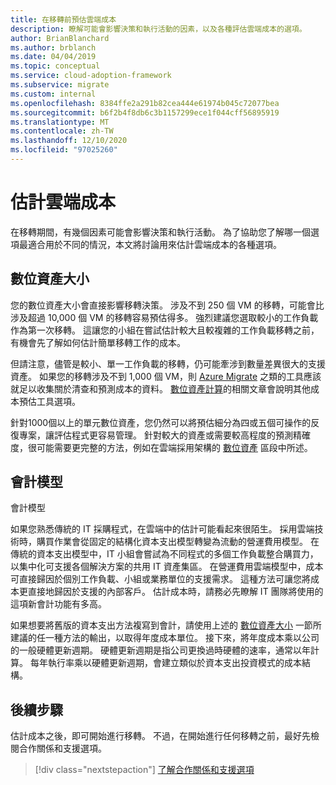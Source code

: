 ```yaml
---
title: 在移轉前預估雲端成本
description: 瞭解可能會影響決策和執行活動的因素，以及各種評估雲端成本的選項。
author: BrianBlanchard
ms.author: brblanch
ms.date: 04/04/2019
ms.topic: conceptual
ms.service: cloud-adoption-framework
ms.subservice: migrate
ms.custom: internal
ms.openlocfilehash: 8384ffe2a291b82cea444e61974b045c72077bea
ms.sourcegitcommit: b6f2b4f8db6c3b1157299ece1f044cff56895919
ms.translationtype: MT
ms.contentlocale: zh-TW
ms.lasthandoff: 12/10/2020
ms.locfileid: "97025260"
---
```

# <a name="estimate-cloud-costs"></a>估計雲端成本

在移轉期間，有幾個因素可能會影響決策和執行活動。 為了協助您了解哪一個選項最適合用於不同的情況，本文將討論用來估計雲端成本的各種選項。

## <a name="digital-estate-size"></a>數位資產大小

您的數位資產大小會直接影響移轉決策。 涉及不到 250 個 VM 的移轉，可能會比涉及超過 10,000 個 VM 的移轉容易預估得多。 強烈建議您選取較小的工作負載作為第一次移轉。 這讓您的小組在嘗試估計較大且較複雜的工作負載移轉之前，有機會先了解如何估計簡單移轉工作的成本。

但請注意，儘管是較小、單一工作負載的移轉，仍可能牽涉到數量差異很大的支援資產。 如果您的移轉涉及不到 1,000 個 VM，則 [Azure Migrate](/azure/migrate/migrate-services-overview) 之類的工具應該就足以收集關於清查和預測成本的資料。 [數位資產計算](../../../digital-estate/calculate.md)的相關文章會說明其他成本預估工具選項。

針對1000個以上的單元數位資產，您仍然可以將預估細分為四或五個可操作的反復專案，讓評估程式更容易管理。 針對較大的資產或需要較高程度的預測精確度，很可能需要更完整的方法，例如在雲端採用架構的 [數位資產](../../../digital-estate/index.md) 區段中所述。

## <a name="accounting-models"></a>會計模型

會計模型

如果您熟悉傳統的 IT 採購程式，在雲端中的估計可能看起來很陌生。 採用雲端技術時，購買作業會從固定的結構化資本支出模型轉變為流動的營運費用模型。 在傳統的資本支出模型中，IT 小組會嘗試為不同程式的多個工作負載整合購買力，以集中化可支援各個解決方案的共用 IT 資產集區。 在營運費用雲端模型中，成本可直接歸因於個別工作負載、小組或業務單位的支援需求。 這種方法可讓您將成本更直接地歸因於支援的內部客戶。 估計成本時，請務必先瞭解 IT 團隊將使用的這項新會計功能有多高。

如果想要將舊版的資本支出方法複寫到會計，請使用上述的 [數位資產大小](#digital-estate-size) 一節所建議的任一種方法的輸出，以取得年度成本單位。 接下來，將年度成本乘以公司的一般硬體更新週期。 硬體更新週期是指公司更換過時硬體的速率，通常以年計算。 每年執行率乘以硬體更新週期，會建立類似於資本支出投資模式的成本結構。

## <a name="next-steps"></a>後續步驟

估計成本之後，即可開始進行移轉。 不過，在開始進行任何移轉之前，最好先檢閱合作關係和支援選項。

> [!div class="nextstepaction"]
> [了解合作關係和支援選項](./partnership-options.md)

